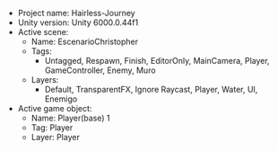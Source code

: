 <!-- UNITY CODE ASSIST INSTRUCTIONS START -->
- Project name: Hairless-Journey
- Unity version: Unity 6000.0.44f1
- Active scene:
  - Name: EscenarioChristopher
  - Tags:
    - Untagged, Respawn, Finish, EditorOnly, MainCamera, Player, GameController, Enemy, Muro
  - Layers:
    - Default, TransparentFX, Ignore Raycast, Player, Water, UI, Enemigo
- Active game object:
  - Name: Player(base) 1
  - Tag: Player
  - Layer: Player
<!-- UNITY CODE ASSIST INSTRUCTIONS END -->